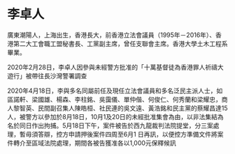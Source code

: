 # 李卓人

廣東潮陽人，上海出生，香港長大，前香港立法會議員（1995年－2016年）、香港第二大工會職工盟秘書長、工黨副主席，曾任支聯會主席。香港大學土木工程系畢業。

2020年2月28日，李卓人因參與未經警方批准的「十萬基督徒為香港罪人祈禱大遊行」被帶往長沙灣警署調查

2020年4月18日，李與多名同屬前任及現任立法會議員和多名泛民主派人士，如區諾軒、梁國雄、楊森、李柱銘、吳靄儀、單仲偕、何俊仁、何秀蘭和梁耀忠，商人黎智英、民間副召集人陳皓桓、社民連的吳文遠、黃浩銘和民主黨的蔡耀昌達15人，被警方以參加於8月18日，10月1及20日的未經批准集會為由，以非法集結為名於同日作出拘捕。5月18日下午，案件被告於西九龍裁判法院提堂，分三案處理，暫毋須答辯，控方申請押後案件四周至6月1 日再訊，以便控方準備文件將案件轉介至區域法院處理，期間各被告獲准各以1,000元保釋候訊
